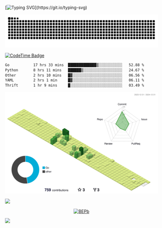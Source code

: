 [![Typing SVG](https://readme-typing-svg.demolab.com?font=JetBrains+Mono&duration=3000&center=true&vCenter=true&multiline=true&repeat=false&width=800&height=80&lines=Welcome+to+KevinMatt's+workshop;Do+not+go+gentle+into+that+good+night.)](https://git.io/typing-svg)

![snake-grid](https://raw.githubusercontent.com/kevinmatthe/kevinmatthe/output/github-contribution-grid-snake-dark.svg)

[![CodeTime Badge](https://img.shields.io/endpoint?style=flat-square&color=222&url=https%3A%2F%2Fapi.codetime.dev%2Fshield%3Fid%3D30418%26project%3D%26in=0)](https://codetime.dev)

<!--START_SECTION:waka-->

```txt
Go           17 hrs 33 mins  █████████████▒░░░░░░░░░░░   52.88 %
Python       8 hrs 11 mins   ██████▒░░░░░░░░░░░░░░░░░░   24.67 %
Other        2 hrs 10 mins   █▓░░░░░░░░░░░░░░░░░░░░░░░   06.56 %
YAML         2 hrs 1 min     █▓░░░░░░░░░░░░░░░░░░░░░░░   06.11 %
Thrift       1 hr 9 mins     █░░░░░░░░░░░░░░░░░░░░░░░░   03.49 %
```

<!--END_SECTION:waka-->

<!--   profile-green-animate -->
![](./profile-3d-contrib/profile-green-animate.svg)

<!--  2d history skills -->
<img src="https://cr-skills-chart-widget.azurewebsites.net/api/api?username=kevinmatthe" width="auto"></img>

<p align="center"> 
<a href="https://github.com/ryo-ma/github-profile-trophy"><img src="https://github-profile-trophy.vercel.app/?username=kevinmatthe" alt="BEPb" /></a>
</p>

<img src="https://cr-ss-service.azurewebsites.net/api/ScreenShot?widget=summary&username=kevinmatthe" width="auto"></img>
